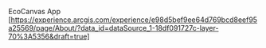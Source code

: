 EcoCanvas App [https://experience.arcgis.com/experience/e98d5bef9ee64d769bcd8eef95a25569/page/About/?data_id=dataSource_1-18df091727c-layer-70%3A5356&draft=true]
